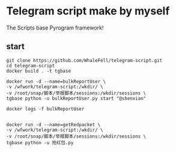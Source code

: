 # Telegram script make by myself

The Scripts base Pyrogram framework!

## start

```shell
git clone https://github.com/WhaleFell/telegram-script.git
cd telegram-script
docker build . -t tgbase

docker run -d --name=bulkReportUser \
-v /wfwork/telegram-script:/wkdir/ \
-v /root/snap/脚本/举报脚本/sessions:/wkdir/sessions \
tgbase python -u bulkReportUser.py start "@shenxian"

docker logs -f bulkReportUser


docker run -d --name=getRedpacket \
-v /wfwork/telegram-script:/wkdir/ \
-v /root/snap/脚本/举报脚本/sessions:/wkdir/sessions \
tgbase python -u 抢红包.py


```
